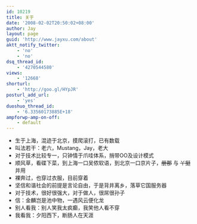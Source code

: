 ```yaml
---
id: 10219
title: 关于
date: '2008-02-02T20:50:02+08:00'
author: Jay
layout: page
guid: 'http://www.jayxu.com/about'
aktt_notify_twitter:
    - 'no'
    - 'no'
dsq_thread_id:
    - '4270544580'
views:
    - '12668'
shorturl:
    - 'http://goo.gl/HYpJR'
posturl_add_url:
    - 'yes'
duoshuo_thread_id:
    - '6.33560173885E+18'
ampforwp-amp-on-off:
    - default
---
```


<ul>
<li>生于上海，混迹于北京，摸爬滚打，已有数载</li>
<li>叫法若干：老六，Mustang，Jay，老大</li>
<li>对于技术比较专一，只钟情于爪哇体系，捎带OO及设计模式</li>
<li>顺风草，看碟下菜，到上海一口吴侬软语，到北京一口京片子，<span style="text-decoration: line-through;">册那</span> 与 <span style="text-decoration: line-through;">丫挺</span> 并用</li>
<li>裸奔过，也穿过衣服，目前穿着</li>
<li>坚信和谐社会的前提是言论自由，于是背井离乡，落草它国服务器</li>
<li>对于技术，很好很强大，对于做人，很屌很孙子</li>
<li>信：金麟岂是池中物，一遇风云便化龙</li>
<li>别人看我：别人笑我太疯癫，我笑他人看不穿</li>
<li>我看我：夕阳西下，断肠人在天涯</li>
</ul>